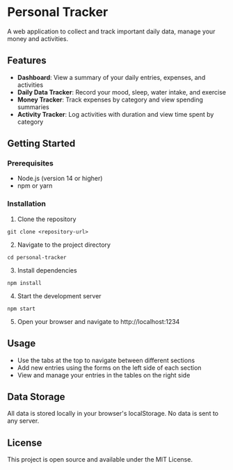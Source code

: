 # Personal Tracker

A web application to collect and track important daily data, manage your money and activities.

## Features

- **Dashboard**: View a summary of your daily entries, expenses, and activities
- **Daily Data Tracker**: Record your mood, sleep, water intake, and exercise
- **Money Tracker**: Track expenses by category and view spending summaries
- **Activity Tracker**: Log activities with duration and view time spent by category

## Getting Started

### Prerequisites

- Node.js (version 14 or higher)
- npm or yarn

### Installation

1. Clone the repository
```
git clone <repository-url>
```

2. Navigate to the project directory
```
cd personal-tracker
```

3. Install dependencies
```
npm install
```

4. Start the development server
```
npm start
```

5. Open your browser and navigate to http://localhost:1234

## Usage

- Use the tabs at the top to navigate between different sections
- Add new entries using the forms on the left side of each section
- View and manage your entries in the tables on the right side

## Data Storage

All data is stored locally in your browser's localStorage. No data is sent to any server.

## License

This project is open source and available under the MIT License.